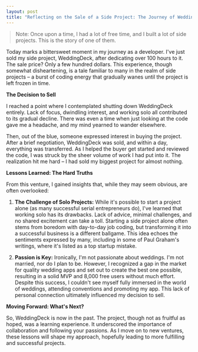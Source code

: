```yaml
---
layout: post
title: "Reflecting on the Sale of a Side Project: The Journey of WeddingDeck"
---
```


<style>
    h1 {
        font-weight: normal;
        line-height: 1.5em;
        margin-bottom: 10px;
    }
    .post-title {
        margin-bottom: -0.5rem;
    }
    blockquote {
        margin-left: 10px;
        margin-right: 10px;
    }
</style>

> Note: Once upon a time, I had a lot of free time, and I built a lot of side projects. This is the story of one of them.

Today marks a bittersweet moment in my journey as a developer. I've just sold my side project, WeddingDeck, after dedicating over 100 hours to it. The sale price? Only a few hundred dollars. This experience, though somewhat disheartening, is a tale familiar to many in the realm of side projects – a burst of coding energy that gradually wanes until the project is left frozen in time.

**The Decision to Sell**

I reached a point where I contemplated shutting down WeddingDeck entirely. Lack of focus, dwindling interest, and working solo all contributed to its gradual decline. There was even a time when just looking at the code gave me a headache, and my mind yearned to wander elsewhere.

Then, out of the blue, someone expressed interest in buying the project. After a brief negotiation, WeddingDeck was sold, and within a day, everything was transferred. As I helped the buyer get started and reviewed the code, I was struck by the sheer volume of work I had put into it. The realization hit me hard – I had sold my biggest project for almost nothing.

**Lessons Learned: The Hard Truths**

From this venture, I gained insights that, while they may seem obvious, are often overlooked:

1. **The Challenge of Solo Projects:**
   While it's possible to start a project alone (as many successful serial entrepreneurs do), I've learned that working solo has its drawbacks. Lack of advice, minimal challenges, and no shared excitement can take a toll. Starting a side project alone often stems from boredom with day-to-day job coding, but transforming it into a successful business is a different ballgame. This idea echoes the sentiments expressed by many, including in some of Paul Graham's writings, where it's listed as a top startup mistake.

2. **Passion is Key:**
   Ironically, I'm not passionate about weddings. I'm not married, nor do I plan to be. However, I recognized a gap in the market for quality wedding apps and set out to create the best one possible, resulting in a solid MVP and 8,000 free users without much effort. Despite this success, I couldn't see myself fully immersed in the world of weddings, attending conventions and promoting my app. This lack of personal connection ultimately influenced my decision to sell.

**Moving Forward: What's Next?**

So, WeddingDeck is now in the past. The project, though not as fruitful as hoped, was a learning experience. It underscored the importance of collaboration and following your passions. As I move on to new ventures, these lessons will shape my approach, hopefully leading to more fulfilling and successful projects.
